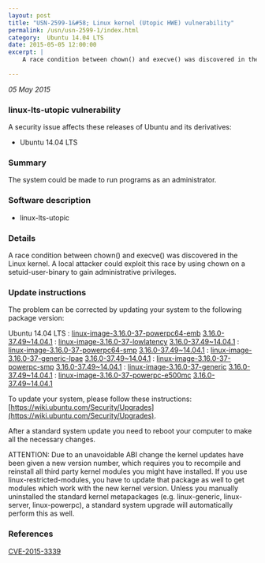 ```yaml
---
layout: post
title: "USN-2599-1&#58; Linux kernel (Utopic HWE) vulnerability"
permalink: /usn/usn-2599-1/index.html
category:  Ubuntu 14.04 LTS
date: 2015-05-05 12:00:00
excerpt: |
    A race condition between chown() and execve() was discovered in the Linux kernel. A local attacker could exploit this race by using chown on a setuid-user-binary to gain administrative privileges. 
    
--- 
```

 
 

*05 May 2015*

### linux-lts-utopic vulnerability

A security issue affects these releases of Ubuntu and its derivatives:

* Ubuntu 14.04 LTS

### Summary

The system could be made to run programs as an administrator. 

### Software description

* linux-lts-utopic 

### Details

A race condition between chown() and execve() was discovered in the Linux kernel. A local attacker could exploit this race by using chown on a setuid-user-binary to gain administrative privileges. 

### Update instructions

The problem can be corrected by updating your system to the following package version:

Ubuntu 14.04 LTS
 : [linux-image-3.16.0-37-powerpc64-emb](https://launchpad.net/ubuntu/+source/linux-lts-utopic) <span> [3.16.0-37.49~14.04.1](https://launchpad.net/ubuntu/+source/linux-lts-utopic/3.16.0-37.49~14.04.1) </span> 
 : [linux-image-3.16.0-37-lowlatency](https://launchpad.net/ubuntu/+source/linux-lts-utopic) <span> [3.16.0-37.49~14.04.1](https://launchpad.net/ubuntu/+source/linux-lts-utopic/3.16.0-37.49~14.04.1) </span> 
 : [linux-image-3.16.0-37-powerpc64-smp](https://launchpad.net/ubuntu/+source/linux-lts-utopic) <span> [3.16.0-37.49~14.04.1](https://launchpad.net/ubuntu/+source/linux-lts-utopic/3.16.0-37.49~14.04.1) </span> 
 : [linux-image-3.16.0-37-generic-lpae](https://launchpad.net/ubuntu/+source/linux-lts-utopic) <span> [3.16.0-37.49~14.04.1](https://launchpad.net/ubuntu/+source/linux-lts-utopic/3.16.0-37.49~14.04.1) </span> 
 : [linux-image-3.16.0-37-powerpc-smp](https://launchpad.net/ubuntu/+source/linux-lts-utopic) <span> [3.16.0-37.49~14.04.1](https://launchpad.net/ubuntu/+source/linux-lts-utopic/3.16.0-37.49~14.04.1) </span> 
 : [linux-image-3.16.0-37-generic](https://launchpad.net/ubuntu/+source/linux-lts-utopic) <span> [3.16.0-37.49~14.04.1](https://launchpad.net/ubuntu/+source/linux-lts-utopic/3.16.0-37.49~14.04.1) </span> 
 : [linux-image-3.16.0-37-powerpc-e500mc](https://launchpad.net/ubuntu/+source/linux-lts-utopic) <span> [3.16.0-37.49~14.04.1](https://launchpad.net/ubuntu/+source/linux-lts-utopic/3.16.0-37.49~14.04.1) </span> 

To update your system, please follow these instructions: [https://wiki.ubuntu.com/Security/Upgrades](https://wiki.ubuntu.com/Security/Upgrades).

After a standard system update you need to reboot your computer to make all the necessary changes.

ATTENTION: Due to an unavoidable ABI change the kernel updates have been given a new version number, which requires you to recompile and reinstall all third party kernel modules you might have installed. If you use linux-restricted-modules, you have to update that package as well to get modules which work with the new kernel version. Unless you manually uninstalled the standard kernel metapackages (e.g. linux-generic, linux-server, linux-powerpc), a standard system upgrade will automatically perform this as well. 

### References

 
 [CVE-2015-3339](http://people.ubuntu.com/~ubuntu-security/cve/CVE-2015-3339)
 

